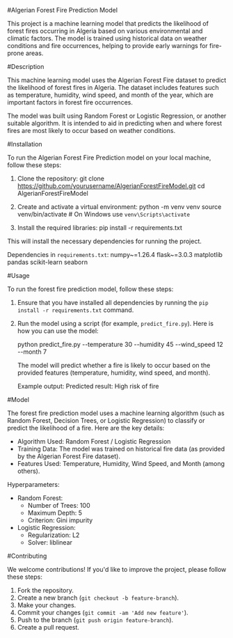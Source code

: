 #Algerian Forest Fire Prediction Model

This project is a machine learning model that predicts the likelihood of forest fires occurring in Algeria based on various environmental and climatic factors. The model is trained using historical data on weather conditions and fire occurrences, helping to provide early warnings for fire-prone areas.

#Description

This machine learning model uses the Algerian Forest Fire dataset to predict the likelihood of forest fires in Algeria. The dataset includes features such as temperature, humidity, wind speed, and month of the year, which are important factors in forest fire occurrences.

The model was built using Random Forest or Logistic Regression, or another suitable algorithm. It is intended to aid in predicting when and where forest fires are most likely to occur based on weather conditions.

#Installation

To run the Algerian Forest Fire Prediction model on your local machine, follow these steps:

1. Clone the repository:
    git clone https://github.com/yourusername/AlgerianForestFireModel.git
    cd AlgerianForestFireModel

2. Create and activate a virtual environment:
    python -m venv venv
    source venv/bin/activate  # On Windows use `venv\Scripts\activate`

3. Install the required libraries:
    pip install -r requirements.txt

This will install the necessary dependencies for running the project.

Dependencies in `requirements.txt`:
numpy~=1.26.4
flask~=3.0.3
matplotlib
pandas
scikit-learn
seaborn

#Usage

To run the forest fire prediction model, follow these steps:

1. Ensure that you have installed all dependencies by running the `pip install -r requirements.txt` command.

2. Run the model using a script (for example, `predict_fire.py`). Here is how you can use the model:

    python predict_fire.py --temperature 30 --humidity 45 --wind_speed 12 --month 7

    The model will predict whether a fire is likely to occur based on the provided features (temperature, humidity, wind speed, and month).

    Example output:
    Predicted result: High risk of fire


#Model

The forest fire prediction model uses a machine learning algorithm (such as Random Forest, Decision Trees, or Logistic Regression) to classify or predict the likelihood of a fire. Here are the key details:

- Algorithm Used: Random Forest / Logistic Regression
- Training Data: The model was trained on historical fire data (as provided by the Algerian Forest Fire dataset).
- Features Used: Temperature, Humidity, Wind Speed, and Month (among others).

Hyperparameters:
- Random Forest:
    - Number of Trees: 100
    - Maximum Depth: 5
    - Criterion: Gini impurity
- Logistic Regression:
    - Regularization: L2
    - Solver: liblinear


#Contributing

We welcome contributions! If you'd like to improve the project, please follow these steps:

1. Fork the repository.
2. Create a new branch (`git checkout -b feature-branch`).
3. Make your changes.
4. Commit your changes (`git commit -am 'Add new feature'`).
5. Push to the branch (`git push origin feature-branch`).
6. Create a pull request.

